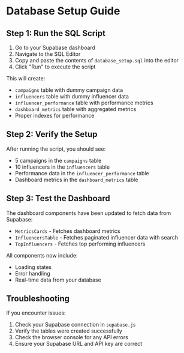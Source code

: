 # Database Setup Guide

## Step 1: Run the SQL Script

1. Go to your Supabase dashboard
2. Navigate to the SQL Editor
3. Copy and paste the contents of `database_setup.sql` into the editor
4. Click "Run" to execute the script

This will create:
- `campaigns` table with dummy campaign data
- `influencers` table with dummy influencer data  
- `influencer_performance` table with performance metrics
- `dashboard_metrics` table with aggregated metrics
- Proper indexes for performance

## Step 2: Verify the Setup

After running the script, you should see:
- 5 campaigns in the `campaigns` table
- 10 influencers in the `influencers` table
- Performance data in the `influencer_performance` table
- Dashboard metrics in the `dashboard_metrics` table

## Step 3: Test the Dashboard

The dashboard components have been updated to fetch data from Supabase:
- `MetricsCards` - Fetches dashboard metrics
- `InfluencersTable` - Fetches paginated influencer data with search
- `TopInfluencers` - Fetches top performing influencers

All components now include:
- Loading states
- Error handling
- Real-time data from your database

## Troubleshooting

If you encounter issues:
1. Check your Supabase connection in `supabase.js`
2. Verify the tables were created successfully
3. Check the browser console for any API errors
4. Ensure your Supabase URL and API key are correct 